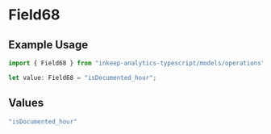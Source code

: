 # Field68

## Example Usage

```typescript
import { Field68 } from "inkeep-analytics-typescript/models/operations";

let value: Field68 = "isDocumented_hour";
```

## Values

```typescript
"isDocumented_hour"
```